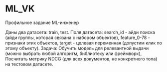 # ML_VK
Профильное задание ML-инженер

Даны два датасета: train, test.
Поля датасета: 
search_id - айди поиска (айди группы, которая связана с набором объектов), 
feature_0-78 - признаки этих объектов, 
target - целевая переменная (допустим клик по этому объекту). 
Задача:
Обучить модель для релевантной выдачи (можно выбрать любой алгоритм, библиотеку или фреймворк),
Посчитать метрику NDCG (для всех документов, не конкретного топа) на тестовом датасете.
